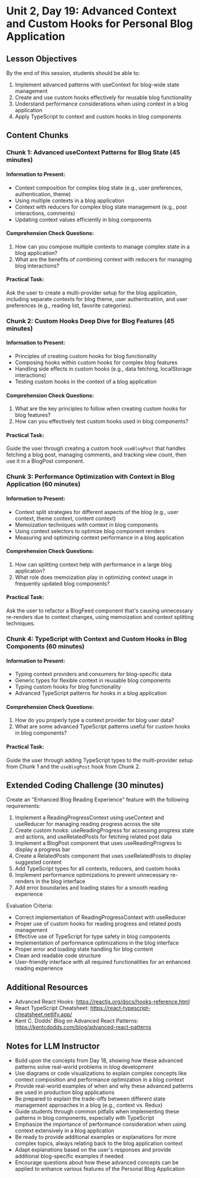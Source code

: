 # Unit 2, Day 19: Advanced Context and Custom Hooks for Personal Blog Application

## Lesson Objectives
By the end of this session, students should be able to:
1. Implement advanced patterns with useContext for blog-wide state management
2. Create and use custom hooks effectively for reusable blog functionality
3. Understand performance considerations when using context in a blog application
4. Apply TypeScript to context and custom hooks in blog components

## Content Chunks

### Chunk 1: Advanced useContext Patterns for Blog State (45 minutes)

#### Information to Present:
- Context composition for complex blog state (e.g., user preferences, authentication, theme)
- Using multiple contexts in a blog application
- Context with reducers for complex blog state management (e.g., post interactions, comments)
- Updating context values efficiently in blog components

#### Comprehension Check Questions:
1. How can you compose multiple contexts to manage complex state in a blog application?
2. What are the benefits of combining context with reducers for managing blog interactions?

#### Practical Task:
Ask the user to create a multi-provider setup for the blog application, including separate contexts for blog theme, user authentication, and user preferences (e.g., reading list, favorite categories).

### Chunk 2: Custom Hooks Deep Dive for Blog Features (45 minutes)

#### Information to Present:
- Principles of creating custom hooks for blog functionality
- Composing hooks within custom hooks for complex blog features
- Handling side effects in custom hooks (e.g., data fetching, localStorage interactions)
- Testing custom hooks in the context of a blog application

#### Comprehension Check Questions:
1. What are the key principles to follow when creating custom hooks for blog features?
2. How can you effectively test custom hooks used in blog components?

#### Practical Task:
Guide the user through creating a custom hook `useBlogPost` that handles fetching a blog post, managing comments, and tracking view count, then use it in a BlogPost component.

### Chunk 3: Performance Optimization with Context in Blog Application (60 minutes)

#### Information to Present:
- Context split strategies for different aspects of the blog (e.g., user context, theme context, content context)
- Memoization techniques with context in blog components
- Using context selectors to optimize blog component renders
- Measuring and optimizing context performance in a blog application

#### Comprehension Check Questions:
1. How can splitting context help with performance in a large blog application?
2. What role does memoization play in optimizing context usage in frequently updated blog components?

#### Practical Task:
Ask the user to refactor a BlogFeed component that's causing unnecessary re-renders due to context changes, using memoization and context splitting techniques.

### Chunk 4: TypeScript with Context and Custom Hooks in Blog Components (60 minutes)

#### Information to Present:
- Typing context providers and consumers for blog-specific data
- Generic types for flexible context in reusable blog components
- Typing custom hooks for blog functionality
- Advanced TypeScript patterns for hooks in a blog application

#### Comprehension Check Questions:
1. How do you properly type a context provider for blog user data?
2. What are some advanced TypeScript patterns useful for custom hooks in blog components?

#### Practical Task:
Guide the user through adding TypeScript types to the multi-provider setup from Chunk 1 and the `useBlogPost` hook from Chunk 2.

## Extended Coding Challenge (30 minutes)

Create an "Enhanced Blog Reading Experience" feature with the following requirements:

1. Implement a ReadingProgressContext using useContext and useReducer for managing reading progress across the site
2. Create custom hooks: useReadingProgress for accessing progress state and actions, and useRelatedPosts for fetching related post data
3. Implement a BlogPost component that uses useReadingProgress to display a progress bar
4. Create a RelatedPosts component that uses useRelatedPosts to display suggested content
5. Add TypeScript types for all contexts, reducers, and custom hooks
6. Implement performance optimizations to prevent unnecessary re-renders in the blog interface
7. Add error boundaries and loading states for a smooth reading experience

Evaluation Criteria:
- Correct implementation of ReadingProgressContext with useReducer
- Proper use of custom hooks for reading progress and related posts management
- Effective use of TypeScript for type safety in blog components
- Implementation of performance optimizations in the blog interface
- Proper error and loading state handling for blog content
- Clean and readable code structure
- User-friendly interface with all required functionalities for an enhanced reading experience

## Additional Resources
- Advanced React Hooks: https://reactjs.org/docs/hooks-reference.html
- React TypeScript Cheatsheet: https://react-typescript-cheatsheet.netlify.app/
- Kent C. Dodds' Blog on Advanced React Patterns: https://kentcdodds.com/blog/advanced-react-patterns

## Notes for LLM Instructor
- Build upon the concepts from Day 18, showing how these advanced patterns solve real-world problems in blog development
- Use diagrams or code visualizations to explain complex concepts like context composition and performance optimization in a blog context
- Provide real-world examples of when and why these advanced patterns are used in production blog applications
- Be prepared to explain the trade-offs between different state management approaches in a blog (e.g., context vs. Redux)
- Guide students through common pitfalls when implementing these patterns in blog components, especially with TypeScript
- Emphasize the importance of performance consideration when using context extensively in a blog application
- Be ready to provide additional examples or explanations for more complex topics, always relating back to the blog application context
- Adapt explanations based on the user's responses and provide additional blog-specific examples if needed
- Encourage questions about how these advanced concepts can be applied to enhance various features of the Personal Blog Application
